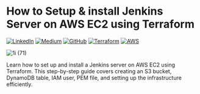# How to Setup & install Jenkins Server on AWS EC2 using Terraform

[![LinkedIn](https://img.shields.io/badge/Connect%20with%20me%20on-LinkedIn-blue.svg)](https://www.linkedin.com/in/evrardo-lazube-b0b4b294/)
[![Medium](https://img.shields.io/badge/Medium-12100E?style=for-the-badge&logo=medium&logoColor=white)](https://medium.com/@codewithmuh)
[![GitHub](https://img.shields.io/github/stars/codewithmuh.svg?style=social)](https://github.com/weblaz)
[![Terraform](https://img.shields.io/badge/Terraform-%E2%9C%A8-lightgrey)](https://www.terraform.io)
[![AWS](https://img.shields.io/badge/AWS-%F0%9F%9B%A1-orange)](https://aws.amazon.com)



![1i (71)](https://github.com/user-attachments/assets/44409392-10fa-4eaf-9a1e-671a904b4e1f)


Learn how to set up and install a Jenkins server on AWS EC2 using Terraform. This step-by-step guide covers creating an S3 bucket, DynamoDB table, IAM user, PEM file, and setting up the infrastructure efficiently.
